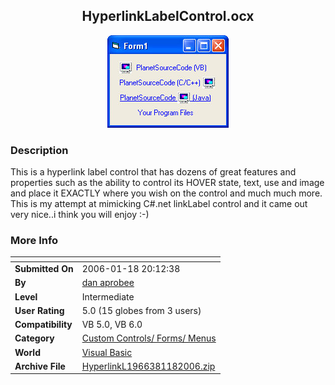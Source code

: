 ﻿<div align="center">

## HyperlinkLabelControl\.ocx

<img src="PIC20061182021548668.jpg">
</div>

### Description

This is a hyperlink label control that has dozens of great features and properties such as the ability to control its HOVER state, text, use and image and place it EXACTLY where you wish on the control and much much more. This is my attempt at mimicking C#.net linkLabel control and it came out very nice..i think you will enjoy :-)
 
### More Info
 


<span>             |<span>
---                |---
**Submitted On**   |2006-01-18 20:12:38
**By**             |[dan aprobee](https://github.com/Planet-Source-Code/PSCIndex/blob/master/ByAuthor/dan-aprobee.md)
**Level**          |Intermediate
**User Rating**    |5.0 (15 globes from 3 users)
**Compatibility**  |VB 5\.0, VB 6\.0
**Category**       |[Custom Controls/ Forms/  Menus](https://github.com/Planet-Source-Code/PSCIndex/blob/master/ByCategory/custom-controls-forms-menus__1-4.md)
**World**          |[Visual Basic](https://github.com/Planet-Source-Code/PSCIndex/blob/master/ByWorld/visual-basic.md)
**Archive File**   |[HyperlinkL1966381182006\.zip](https://github.com/Planet-Source-Code/dan-aprobee-hyperlinklabelcontrol-ocx__1-64085/archive/master.zip)








